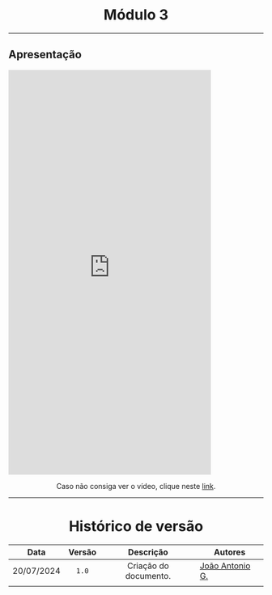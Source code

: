 <center>

# Módulo 3

</center>

---

## Apresentação

<iframe width="400" height="800" src="https://www.youtube-nocookie.co" title="Prison Trading - Módulo 1 - Versão 2" frameborder="0" allow="accelerometer; autoplay; clipboard-write; encrypted-media; gyroscope; picture-in-picture; web-share" referrerpolicy="strict-origin-when-cross-origin" allowfullscreen></iframe>

<center>

Caso não consiga ver o vídeo, clique neste [link]().

</center>


---
<center>

# Histórico de versão

</center>

<div style="margin: 0 auto; width: fit-content;">

|    Data    | Versão |       Descrição       | Autores                                          |
|:----------:|:------:|:---------------------:|--------------------------------------------------|
| 20/07/2024 | `1.0`  | Criação do documento. | [João Antonio G.](https://github.com/joaoseisei) |
                                                                                                                                            |

</div>
